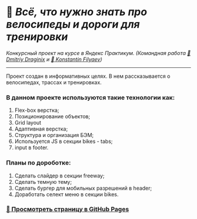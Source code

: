 # :small_orange_diamond: *Всё, что нужно знать про велосипеды и дороги для тренировки*
*Конкурсный проект на курсе в Яндекс Практикум.*
*(Командная работа [:link: Dmitriy Draginix](https://github.com/Draginix) и [:link: Konstantin Filyaev](https://github.com/uzornakovre))*
___

Проект создан в информативных целях. В нем рассказывается о велосипедах, трассах и тренировках.

### В данном проекте используются такие технологии как: 
1. Flex-box верстка; 
2. Позиционирование объектов; 
3. Grid layout 
4. Адаптивная верстка; 
5. Структура и организация БЭМ;
6. Используется JS в секции bikes - tabs; 
7. input в footer.

### Планы по дороботке: 
1. Сделать слайдер в секции freeway; 
2. Сделать темную тему;
3. Сделать бургер для мобильных разрешений в header;
4. Доработать селект меню в секции bikes.

### [:link: Просмотреть страницу в GitHub Pages](https://draginix.github.io/competitive-project/)